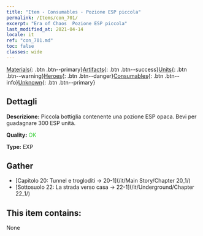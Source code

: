 ```yaml
---
title: "Item - Consumables - Pozione ESP piccola"
permalink: /Items/con_701/
excerpt: "Era of Chaos  Pozione ESP piccola"
last_modified_at: 2021-04-14
locale: it
ref: "con_701.md"
toc: false
classes: wide
---
```

 [Materials](/it/Items/){: .btn .btn--primary}[Artifacts](/it/Items/Artifacts/){: .btn .btn--success}[Units](/it/Items/Units/){: .btn .btn--warning}[Heroes](/it/Items/Heroes/){: .btn .btn--danger}[Consumables](/it/Items/Consumables/){: .btn .btn--info}[Unknown](/it/Items/Unknown/){: .btn .btn--primary}

## Dettagli
 **Descrizione:** Piccola bottiglia contenente una pozione ESP opaca. Bevi per guadagnare 300 ESP unità.

 **Quality:** <span style="color: #32CD32">OK</span>

 **Type:** EXP

## Gather

*    [Capitolo 20: Tunnel e trogloditi -> 20-1](/it/Main Story/Chapter 20_1/) 
*    [Sottosuolo 22: La strada verso casa -> 22-1](/it/Underground/Chapter 22_1/) 

## This item contains:

  None

